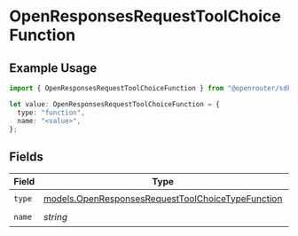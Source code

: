 # OpenResponsesRequestToolChoiceFunction

## Example Usage

```typescript
import { OpenResponsesRequestToolChoiceFunction } from "@openrouter/sdk/models";

let value: OpenResponsesRequestToolChoiceFunction = {
  type: "function",
  name: "<value>",
};
```

## Fields

| Field                                                                                                        | Type                                                                                                         | Required                                                                                                     | Description                                                                                                  |
| ------------------------------------------------------------------------------------------------------------ | ------------------------------------------------------------------------------------------------------------ | ------------------------------------------------------------------------------------------------------------ | ------------------------------------------------------------------------------------------------------------ |
| `type`                                                                                                       | [models.OpenResponsesRequestToolChoiceTypeFunction](../models/openresponsesrequesttoolchoicetypefunction.md) | :heavy_check_mark:                                                                                           | N/A                                                                                                          |
| `name`                                                                                                       | *string*                                                                                                     | :heavy_check_mark:                                                                                           | N/A                                                                                                          |